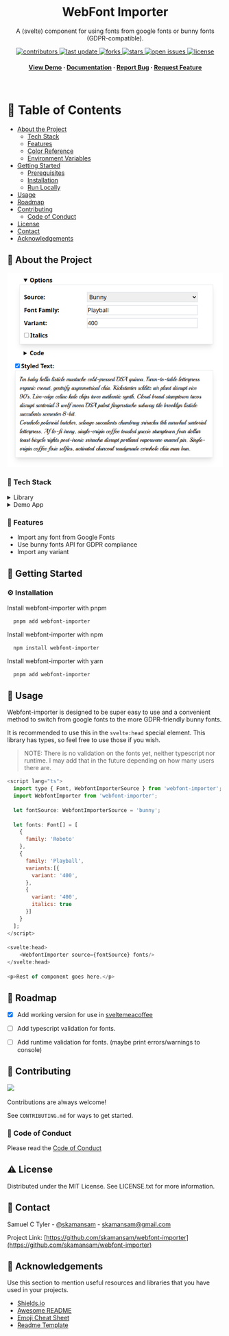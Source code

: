 <!--
Hey, thanks for using the awesome-readme-template template.  
If you have any enhancements, then fork this project and create a pull request 
or just open an issue with the label "enhancement".

Don't forget to give this project a star for additional support ;)
Maybe you can mention me or this repo in the acknowledgements too
-->

<!--
This README is a slimmed down version of the original one.
Removed sections:
- Screenshots
- Running Test
- Deployment
- FAQ
-->

<div align="center">

  <!-- <img src="https://raw.githubusercontent.com/skamansam/webfont-importer/sveltekit/screenshot.png" alt="screenshot" width="200" height="auto" /> -->
  <h1>WebFont Importer</h1>
  
  <p>
    A (svelte) component for using fonts from google fonts or bunny fonts (GDPR-compatible).
  </p>

  
<!-- Badges -->
<p>
  <a href="https://github.com/skamansam/webfont-importer/graphs/contributors">
    <img src="https://img.shields.io/github/contributors/skamansam/webfont-importer" alt="contributors" />
  </a>
  <a href="">
    <img src="https://img.shields.io/github/last-commit/skamansam/webfont-importer" alt="last update" />
  </a>
  <a href="https://github.com/skamansam/webfont-importer/network/members">
    <img src="https://img.shields.io/github/forks/skamansam/webfont-importer" alt="forks" />
  </a>
  <a href="https://github.com/skamansam/webfont-importer/stargazers">
    <img src="https://img.shields.io/github/stars/skamansam/webfont-importer" alt="stars" />
  </a>
  <a href="https://github.com/skamansam/webfont-importer/issues/">
    <img src="https://img.shields.io/github/issues/skamansam/webfont-importer" alt="open issues" />
  </a>
  <a href="https://github.com/skamansam/webfont-importer/blob/master/LICENSE">
    <img src="https://img.shields.io/github/license/skamansam/webfont-importer.svg" alt="license" />
  </a>
</p>
   
<h4>
    <a href="https://github.com/skamansam/webfont-importer/">View Demo</a>
  <span> · </span>
    <a href="https://github.com/skamansam/webfont-importer">Documentation</a>
  <span> · </span>
    <a href="https://github.com/skamansam/webfont-importer/issues/">Report Bug</a>
  <span> · </span>
    <a href="https://github.com/skamansam/webfont-importer/issues/">Request Feature</a>
  </h4>
</div>

<br />

<!-- Table of Contents -->
# :notebook_with_decorative_cover: Table of Contents

- [About the Project](#star2-about-the-project)
  * [Tech Stack](#space_invader-tech-stack)
  * [Features](#dart-features)
  * [Color Reference](#art-color-reference)
  * [Environment Variables](#key-environment-variables)
- [Getting Started](#toolbox-getting-started)
  * [Prerequisites](#bangbang-prerequisites)
  * [Installation](#gear-installation)
  * [Run Locally](#running-run-locally)
- [Usage](#eyes-usage)
- [Roadmap](#compass-roadmap)
- [Contributing](#wave-contributing)
  * [Code of Conduct](#scroll-code-of-conduct)
- [License](#warning-license)
- [Contact](#handshake-contact)
- [Acknowledgements](#gem-acknowledgements)
  

<!-- About the Project -->
## :star2: About the Project

<div align="center"> 
  <img src="https://raw.githubusercontent.com/skamansam/webfont-importer/sveltekit/screenshot.png" alt="screenshot" />
</div>


<!-- TechStack -->
### :space_invader: Tech Stack

<details>
  <summary>Library</summary>
  <ul>
    <li><a href="https://www.typescriptlang.org/">Typescript</a></li>
    <li><a href="https://sveltejs.org/">Svelte</a></li>
  </ul>
</details>

<details>
  <summary>Demo App</summary>
  <ul>
    <li><a href="https://tailwindcss.com/">TailwindCSS</a></li>
    <li><a href="https://www.typescriptlang.org/">Typescript</a></li>
  </ul>
</details>

<!-- Features -->
### :dart: Features

- Import any font from Google Fonts
- Use bunny fonts API for GDPR compliance
- Import any variant


<!-- Getting Started -->
## 	:toolbox: Getting Started

<!-- Prerequisites
### :bangbang: Prerequisites

This project uses `pnpm` as package manager

```bash
 npm install --global pnpm
```
 -->

<!-- Installation -->
### :gear: Installation

Install webfont-importer with pnpm

```bash
  pnpm add webfont-importer
```
Install webfont-importer with npm

```bash
  npm install webfont-importer
```
Install webfont-importer with yarn

```bash
  pnpm add webfont-importer
```


<!-- Run Locally 
### :running: Run Locally

Clone the project

```bash
  git clone https://github.com/skamansam/webfont-importer.git
```

Go to the project directory

```bash
  cd my-project
```

Install dependencies

```bash
  yarn install
```

Start the server

```bash
  yarn start
```
-->

<!-- Usage -->
## :eyes: Usage

Webfont-importer is designed to be super easy to use and a convenient method to switch from google fonts to the more GDPR-friendly bunny fonts.

It is recommended to use this in the `svelte:head` special element. This library has types, so feel free to use those if you wish.

> NOTE: There is no validation on the fonts yet, neither typescript nor runtime. I may add that in the future depending on how many users there are.

```javascript
<script lang="ts">
  import type { Font, WebfontImporterSource } from 'webfont-importer';
  import WebfontImporter from 'webfont-importer';

  let fontSource: WebfontImporterSource = 'bunny';

  let fonts: Font[] = [
    {
      family: 'Roboto'
    },
    {
      family: 'Playball',
      variants:[{
        variant: '400', 
      },
      {
        variant: '400',
        italics: true 
      }]
    }
  ];
</script>

<svelte:head>
	<WebfontImporter source={fontSource} fonts/>
</svelte:head>

<p>Rest of component goes here.</p>
```

<!-- Roadmap -->
## :compass: Roadmap

* [X] Add working version for use in [sveltemeacoffee](https://github.com/skamansam/sveltemeacoffee)
* [ ] Add typescript validation for fonts.
* [ ] Add runtime validation for fonts. (maybe print errors/warnings to console)


<!-- Contributing -->
## :wave: Contributing

<a href="https://github.com/skamansam/webfont-importer/graphs/contributors">
  <img src="https://contrib.rocks/image?repo=skamansam/webfont-importer" />
</a>


Contributions are always welcome!

See `CONTRIBUTING.md` for ways to get started.


<!-- Code of Conduct -->
### :scroll: Code of Conduct

Please read the [Code of Conduct](https://github.com/skamansam/webfont-importer/blob/master/CODE_OF_CONDUCT.md)


<!-- License -->
## :warning: License

Distributed under the MIT License. See LICENSE.txt for more information.


<!-- Contact -->
## :handshake: Contact

Samuel C Tyler - [@skamansam](https://twitter.com/skamansam) - skamansam@gmail.com

Project Link: [https://github.com/skamansam/webfont-importer](https://github.com/skamansam/webfont-importer)

<!-- Acknowledgments -->
## :gem: Acknowledgements

Use this section to mention useful resources and libraries that you have used in your projects.

 - [Shields.io](https://shields.io/)
 - [Awesome README](https://github.com/matiassingers/awesome-readme)
 - [Emoji Cheat Sheet](https://github.com/ikatyang/emoji-cheat-sheet/blob/master/README.md#travel--places)
 - [Readme Template](https://github.com/othneildrew/Best-README-Template)

